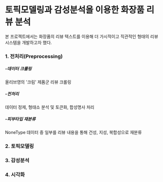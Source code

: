 # 토픽모델링과 감성분석을 이용한 화장품 리뷰 분석
본 프로젝트에서는 화장품의 리뷰 텍스트를 이용해 더 가시적이고 직관적인 형태의 리뷰 시스템을 개발하고자 했다. 
### 1. 전처리(Preprocessing)
##### -데이터 크롤링
올리브영의 '크림' 제품군 리뷰 크롤링
##### -전처리
데이터 정제, 형태소 분석 및 토큰화, 합성명사 처리
##### -피부타입 재분류
NoneType 데이터 중 일부를 리뷰 내용을 통해 건성, 지성, 복합성으로 재분류
  
  
### 2. 토픽모델링
### 3. 감성분석
### 4. 시각화
